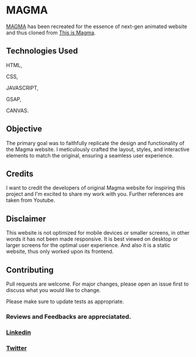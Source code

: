 # MAGMA

[MAGMA](https://magma-website.vercel.app/) has been recreated for the essence of next-gen animated website and thus cloned from [This is Magma](https://thisismagma.com).

## Technologies Used
HTML,

CSS,

JAVASCRIPT,

GSAP,

CANVAS.

## Objective

The primary goal was to faithfully replicate the design and functionality of the Magma website. I meticulously crafted the layout, styles, and interactive elements to match the original, ensuring a seamless user experience.

## Credits

I want to credit the developers of original Magma website for inspiring this project and I'm excited to share my work with you. Further references are taken from Youtube.


## Disclaimer

This website is not optimized for mobile devices or smaller screens, in other words it has not been made responsive. It is best viewed on desktop or larger screens for the optimal user experience. And also it is a static website, thus only worked upon its frontend.

## Contributing

Pull requests are welcome. For major changes, please open an issue first
to discuss what you would like to change.

Please make sure to update tests as appropriate.

### Reviews and Feedbacks are appreciatated.
### [Linkedin](https://www.linkedin.com/in/ayush-mandal/) 
### [Twitter](https://twitter.com/errorInAyush) 
